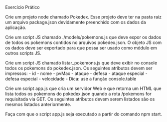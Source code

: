 Exercício Prático

Crie um projeto node chamado Pokedex. Esse projeto deve ter na pasta raiz um arquivo package.json devidamente preenchido com os dados da aplicação.

Crie um script JS chamado ./models/pokemons.js que deve expor os dados de todos os pokemons contidos no arquivos pokedex.json. O objeto JS com os dados deve ser exportado para que possa ser usado como módulo em outros scripts JS.

Crie um script JS chamado listar_pokemons.js que deve exibir no console todos os pokemons do pokedex.json. Os seguintes atributos devem ser impressos: - id - nome - pvMax - ataque - defesa - ataque especial - defesa especial - velocidade - Dica: use a função console.table

Crie um script app.js que cria um servidor Web e que retorna um HTML que lista todos os pokemons do pokedex.json quando a rota /pokemons for requisitada via GET. Os seguintes atributos devem serem listados são os mesmos listados anteriormente.

Faça com que o script app.js seja executado a partir do comando npm start.